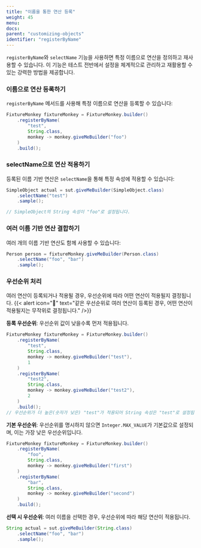 ```yaml
---
title: "이름을 통한 연산 등록"
weight: 45
menu:
docs:
parent: "customizing-objects"
identifier: "registerByName"
---
```


`registerByName`와 `selectName` 기능을 사용하면 특정 이름으로 연산을 정의하고 재사용할 수 있습니다. 이 기능은 테스트 전반에서 설정을 체계적으로 관리하고 재활용할 수 있는 강력한 방법을 제공합니다.

### 이름으로 연산 등록하기

`registerByName` 메서드를 사용해 특정 이름으로 연산을 등록할 수 있습니다:

```java
FixtureMonkey fixtureMonkey = FixtureMonkey.builder()
	.registerByName(
		"test",
		String.class,
		monkey -> monkey.giveMeBuilder("foo")
	)
	.build();
```

### selectName으로 연산 적용하기

등록된 이름 기반 연산은 `selectName`을 통해 특정 속성에 적용할 수 있습니다:

```java
SimpleObject actual = sut.giveMeBuilder(SimpleObject.class)
	.selectName("test")
	.sample();

// SimpleObject의 String 속성이 "foo"로 설정됩니다.
```

### 여러 이름 기반 연산 결합하기

여러 개의 이름 기반 연산도 함께 사용할 수 있습니다:

```java
Person person = fixtureMonkey.giveMeBuilder(Person.class)
    .selectName("foo", "bar")
    .sample();
```

### 우선순위 처리

여러 연산이 등록되거나 적용될 경우, 우선순위에 따라 어떤 연산이 적용될지 결정됩니다.
{{< alert icon="🚨" text="같은 우선순위로 여러 연산이 등록된 경우, 어떤 연산이 적용될지는 무작위로 결정됩니다." />}}

**등록 우선순위**: 우선순위 값이 낮을수록 먼저 적용됩니다.

```java
FixtureMonkey fixtureMonkey = FixtureMonkey.builder()
	.registerByName(
		"test",
		String.class,
		monkey -> monkey.giveMeBuilder("test"),
		1
	)
	.registerByName(
		"test2",
		String.class,
		monkey -> monkey.giveMeBuilder("test2"),
		2
	)
	.build();
// 우선순위가 더 높은(숫자가 낮은) "test"가 적용되어 String 속성은 "test"로 설정됩니다.
```

**기본 우선순위**: 우선순위를 명시하지 않으면 `Integer.MAX_VALUE`가 기본값으로 설정되며, 이는 가장 낮은 우선순위입니다.

```java
FixtureMonkey fixtureMonkey = FixtureMonkey.builder()
	.registerByName(
		"foo",
		String.class,
		monkey -> monkey.giveMeBuilder("first")
	)
	.registerByName(
		"bar",
		String.class,
		monkey -> monkey.giveMeBuilder("second")
	)
	.build();
```

**선택 시 우선순위**: 여러 이름을 선택한 경우, 우선순위에 따라 해당 연산이 적용됩니다.

```java
String actual = sut.giveMeBuilder(String.class)
	.selectName("foo", "bar")
	.sample();
```
